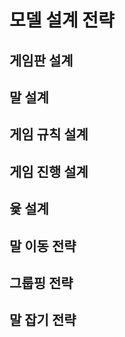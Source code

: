 
# 모델 설계 전략

## 게임판 설계

## 말 설계

## 게임 규칙 설계

## 게임 진행 설계

## 윷 설계

## 말 이동 전략

## 그룹핑 전략

## 말 잡기 전략

